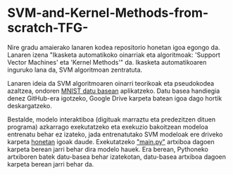 # SVM-and-Kernel-Methods-from-scratch-TFG-
Nire gradu amaierako lanaren kodea repositorio honetan igoa egongo da. Lanaren izena "Ikasketa automatikoko oinarriak eta algoritmoak: 'Support Vector Machines' eta 'Kernel Methods'" da. Ikasketa automatikoaren inguruko lana da, SVM algoritmoan zentratuta. 

Lanaren ideia da SVM algoritmoaren oinarri teorikoak eta pseudokodea azaltzea, ondoren [MNIST datu basean](https://drive.google.com/drive/folders/1gO1JQnIuk_lpRx5cP9Gho-lCodyaPakz?usp=sharing) aplikatzeko. Datu basea handiegia denez GitHub-era igotzeko, Google Drive karpeta batean igoa dago hortik deskargatzeko.

Bestalde, modelo interaktiboa (digituak marraztu eta predezitzen dituen programa) azkarrago exekutatzeko eta exekuzio bakoitzean modeloa entrenatu behar ez izateko, jada entrenatutako SVM modeloak ere driveko karpeta [honetan](https://drive.google.com/drive/folders/13OXYSQ6K5MJ3fEXjDBzMSZ9RcwJ8jtKn?usp=sharing) igoak daude. Exekutatzeko ["main.py"](SVM-and-Kernel-Methods-from-scratch-TFG-/Aplikazio-interaktiboa/main.py) artxiboa dagoen karpeta berean jarri behar dira modelo hauek. Era berean, Pythoneko artxiboren batek datu-basea behar izatekotan, datu-basea artxiboa dagoen karpeta berean jarri behar da.
